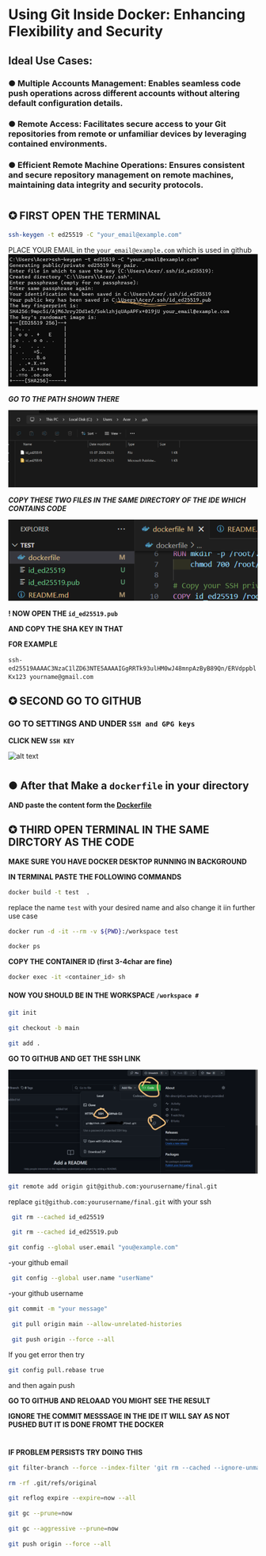 # Using Git Inside Docker: Enhancing Flexibility and Security
## Ideal Use Cases:

### ● Multiple Accounts Management: Enables seamless code push operations across different accounts without altering default configuration details.

### ● Remote Access: Facilitates secure access to your Git repositories from remote or unfamiliar devices by leveraging contained environments.

### ● Efficient Remote Machine Operations: Ensures consistent and secure repository management on remote machines, maintaining data integrity and security protocols.
#
#
## ✪ FIRST OPEN THE TERMINAL 

```bash
ssh-keygen -t ed25519 -C "your_email@example.com"

```
PLACE YOUR EMAIL in the ```your_email@example.com``` which is used in github
![alt text](<Screenshot 2024-07-13 232411-1.png>)

***GO TO THE PATH SHOWN THERE***

![alt text](<Screenshot 2024-07-13 232827.png>)


***COPY THESE TWO FILES IN THE SAME DIRECTORY OF THE IDE WHICH CONTAINS CODE***


![alt text](<Screenshot 2024-07-13 233347.png>)



**! NOW OPEN THE ```id_ed25519.pub```**

**AND COPY THE SHA KEY IN THAT**

**FOR EXAMPLE** 

```ssh-ed25519AAAAC3NzaC1lZD63NTE5AAAAIGgRRTk93ulHM0wJ48mnpAzByB89Qn/ERVdppblKx123 yourname@gmail.com```



 ## ✪ SECOND GO TO GITHUB

 ### GO TO SETTINGS AND  UNDER ``SSH and GPG keys`` 

 **CLICK NEW ``SSH KEY``**

![alt text](<Screenshot 2024-07-13 234116.png>)

#

## ● After that Make a ``dockerfile`` in your directory
**AND paste the content form the [Dockerfile](https://github.com/vedantterse/Docker-guides/blob/main/git-in-docker/dockerfile)**


 ## ✪ THIRD OPEN TERMINAL IN THE SAME DIRCTORY AS THE CODE

 **MAKE SURE YOU HAVE DOCKER DESKTOP RUNNING IN BACKGROUND**

**IN TERMINAL PASTE THE FOLLOWING COMMANDS**

```bash
docker build -t test  .
```
replace the name ``test`` with your desired name and also change it iin further use case 


```bash
docker run -d -it --rm -v ${PWD}:/workspace test
```

```bash
docker ps 
```
**COPY THE CONTAINER ID (first 3-4char are fine)**

```bash
docker exec -it <container_id> sh
```

#### NOW YOU SHOULD BE IN THE WORKSPACE ```/workspace #```  
```bash
git init
```
```bash
git checkout -b main
```
```bash
git add .
```
**GO TO GITHUB AND GET THE SSH LINK**

![alt text](<Screenshot 2024-07-14 003236.png>)

```bash
git remote add origin git@github.com:yourusername/final.git
```

replace ```git@github.com:yourusername/final.git``` with your ssh 


```bash
 git rm --cached id_ed25519
 ```
```bash
 git rm --cached id_ed25519.pub
 ```

 ```bash
 git config --global user.email "you@example.com"
 ```
-your github email
 ```bash
  git config --global user.name "userName"
```
-your github username
```bash
git commit -m "your message"
```
```bash
 git pull origin main --allow-unrelated-histories
 ```

 ```bash
  git push origin --force --all
```

If you get error then try 
```bash
git config pull.rebase true
```
and then again push 

**GO TO GITHUB AND RELOAAD YOU MIGHT SEE THE RESULT**

****IGNORE THE COMMIT MESSSAGE IN THE IDE IT WILL SAY AS NOT PUSHED BUT IT IS DONE FROMT THE DOCKER****
#
#
#


**IF PROBLEM PERSISTS TRY DOING THIS**
```bash
git filter-branch --force --index-filter 'git rm --cached --ignore-unmatch id_ed25519 id_ed25519.pub' --prune-empty --tag-name-filter cat -- --all
```

```bash
rm -rf .git/refs/original
```

```bash
git reflog expire --expire=now --all
```

```bash
git gc --prune=now
```

```bash
git gc --aggressive --prune=now
```

```bash
git push origin --force --all
```
